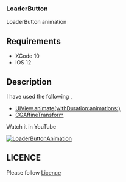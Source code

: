 ### LoaderButton

LoaderButton animation

## Requirements

 - XCode 10 
 - iOS 12

## Description


 I have used the following ,

 - [UIView.animate(withDuration:animations:)](https://developer.apple.com/documentation/uikit/uiview/1622418-animate)
 - [CGAffineTransform](https://www.google.co.in/search?q=CGAffineTransform&oq=CGAffineTransform&aqs=chrome..69i57j69i61l2j0l3.149j0j1&sourceid=chrome&ie=UTF-8)

  
  Watch it in YouTube 

  [![LoaderButtonAnimation](https://github.com/AnanthaKrish/SwiftAnimations/blob/master/Day%2011%20-%20LoaderButton/images/LoaderButton.png)](https://youtu.be/8DNtAIDTvhI)


## LICENCE

  Please follow [Licence](https://github.com/AnanthaKrish/SwiftAnimations/blob/master/LICENSE)